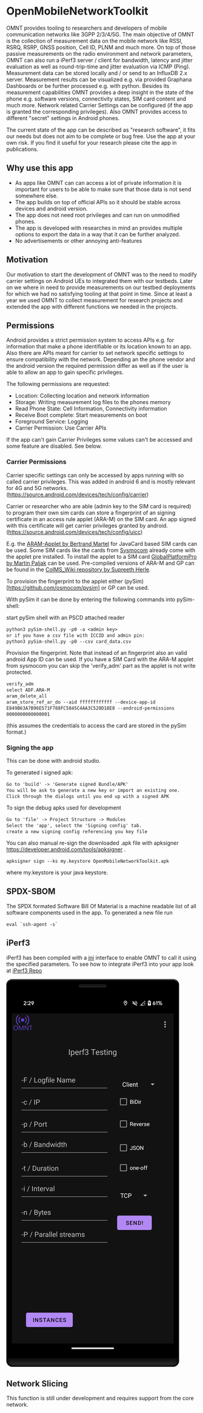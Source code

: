 # OpenMobileNetworkToolkit

OMNT provides tooling to researchers and developers of mobile communication networks like 3GPP 2/3/4/5G.
The main objective of OMNT is the collection of measurement data on the mobile network like RSSI, RSRQ, RSRP, GNSS position, Cell ID, PLNM and much more.
On top of those passive measurements on the radio environment and network parameters, OMNT can also run a iPerf3 server / client for bandwidth, latency and jitter evaluation as well as
round-trip-time and jitter evaluation via ICMP (Ping). Measurement data can be stored locally and / or send to an InfluxDB 2.x server.
Measurement results can be visualized e.g. via provided Graphana Dashboards or be further processed e.g. with python.
Besides its measurement capabilities OMNT provides a deep insight in the state of the phone e.g. software versions, connectivity states, SIM card content and much more.
Network related Carrier Settings can be configured (if the app is granted the corresponding privileges).
Also OMNT provides access to different "secret" settings in Android phones.

The current state of the app can be described as "research software", it fits our needs but does not aim to be complete or bug free.
Use the app at your own risk. If you find it useful for your research please cite the app in publications.

## Why use this app

  * As apps like OMNT can can access a lot of private information it is important for users to be able to make sure that those data is not
send somewhere else.
  * The app builds on top of official APIs so it should be stable across devices and android version.
  * The app does not need root privileges and can run on unmodified phones.
  * The app is developed with researches in mind an provides multiple options to export the data in a way that it can be further analyzed.
  * No advertisements or other annoying anti-features

## Motivation

Our motivation to start the development of OMNT was to the need to modify carrier settings on Android UEs to integrated them
with our testbeds. Later on we where in need to provide measurements on our testbed deployments for which we had no satisfying tooling
at that point in time.
Since at least a year we used OMNT to collect measurement for research projects and extended the app with different functions we needed in the projects.

## Permissions

Android provides a strict permission system to access APIs e.g. for information that make a phone identifiable or its location known to an app.
Also there are APIs meant for carrier to set network specific settings to ensure compatibility with the network. 
Depending an the phone vendor and the android version the required permission differ as well as if the user is able to allow an app to gain
specific privileges.

The following permissions are requested:

  * Location: Collecting location and network information
  * Storage: Writing measurement log files to the phones memory
  * Read Phone State: Cell Information, Connectivity information
  * Receive Boot complete: Start measurements on boot
  * Foreground Service: Logging 
  * Carrier Permission: Use Carrier APIs

If the app can't gain Carrier Privileges some values can't be accessed and some feature are disabled. See below.

### Carrier Permissions
Carrier specific settings can only be accessed by apps running with so called carrier privileges. This was added in android 6 and is mostly relevant 
for 4G and 5G networks. (https://source.android.com/devices/tech/config/carrier)

Carrier or researcher who are able (admin key to the SIM card is required) to program their own sim cards can store a fingerprint of an signing certificate in an access rule applet (ARA-M) on the SIM card. 
An app signed with this certificate will get carrier privileges granted by android. (https://source.android.com/devices/tech/config/uicc)

E.g. the [ARAM-Applet by Bertrand Martel](https://github.com/bertrandmartel/aram-applet) for JavaCard based SIM cards can be used. 
Some SIM cards like the cards from [Sysmocom](http://shop.sysmocom.de/products/sysmoISIM-SJA2) already come with the applet pre installed. 
To install the applet to a SIM card [GlobalPlatformPro by Martin Paljak](https://github.com/martinpaljak/GlobalPlatformPro) can be used.
Pre-compiled versions of ARA-M and GP can be found in the [CoIMS_Wiki repository by Supreeth Herle](https://github.com/herlesupreeth/CoIMS_Wiki).

To provision the fingerprint to the applet either (pySim)[https://github.com/osmocom/pysim] or GP can be used.  

With pySim it can be done by entering the following commands into pySim-shell:

start pySim shell with an PSCD attached reader
```
python3 pySim-shell.py -p0 -a <admin key>
or if you have a csv file with ICCID and admin pin:
python3 pySim-shell.py -p0 --csv card_data.csv 
```

Provision the fingerprint. Note that instead of an fingerprint also an valid android App ID can be used.
If you have a SIM Card with the ARA-M applet from sysmocom you can skip the 'verify_adm' part as the applet is not write protected.
```shell
verify_adm
select ADF.ARA-M
aram_delete_all 
aram_store_ref_ar_do --aid ffffffffffff --device-app-id E849B63A7B96E571F788FC5845C4AA3C520D18E8 --android-permissions 0000000000000001
```
(this assumes the credentials to access the card are stored in the pySim format.)

### Signing the app
This can be done with android studio.  

To generated i signed apk:
```
Go to 'build' -> 'Generate signed Bundle/APK'
You will be ask to generate a new key or import an existing one.
Click through the dialogs until you end up with a signed APK
```

To sign the debug apks used for development
```
Go to 'file' -> Project Structure -> Modules
Select the 'app', select the 'Signing config' tab.
create a new signing config referencing you key file
```

You can also manual re-sign the downloaded .apk file with apksigner https://developer.android.com/tools/apksigner .
```shell
apksigner sign --ks my.keystore OpenMobileNetworkToolkit.apk
```
where my.keystore is your java keystore. 

## SPDX-SBOM
The SPDX formated Software Bill Of Material is a machine readable list of all software components used in the app. 
To generated a new file run
```shell
eval `ssh-agent -s`
```

## iPerf3
iPerf3 has been compiled with a [jni](https://developer.android.com/training/articles/perf-jni) interface to enable OMNT to call it using the specified parameters.
To see how to integrate iPerf3 into your app look at [iPerf3 Repo](https://github.com/omnt/iperf)

![iPerf3](screenshots/iperf3.png)

## Network Slicing

This function is still under development and requires support from the core network.  
